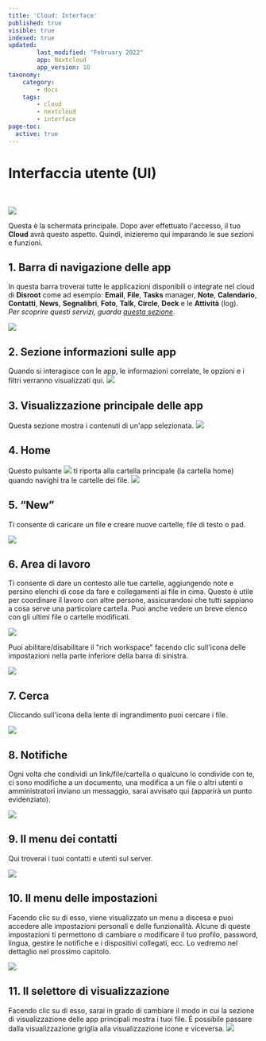 ```yaml
---
title: 'Cloud: Interface'
published: true
visible: true
indexed: true
updated:
        last_modified: "February 2022"
        app: Nextcloud
        app_version: 18
taxonomy:
    category:
        - docs
    tags:
        - cloud
        - nextcloud
		- interface
page-toc:
  active: true
---
```


# Interfaccia utente (UI)

<br>

![](en/main.png)

Questa è la schermata principale. Dopo aver effettuato l'accesso, il tuo **Cloud** avrà questo aspetto. Quindi, inizieremo qui imparando le sue sezioni e funzioni. 

## 1. Barra di navigazione delle app
In questa barra troverai tutte le applicazioni disponibili o integrate nel cloud di **Disroot** come ad esempio: **Email**, **File**, **Tasks** manager, **Note**, **Calendario**, **Contatti**, **News**, **Segnalibri**, **Foto**, **Talk**, **Circle**, **Deck** e le **Attività** (log).<br> *Per scoprire questi servizi, guarda [questa sezione](/tutorials/cloud/apps)*.

  ![](en/app_bar.gif)

## 2. Sezione informazioni sulle app
Quando si interagisce con le app, le informazioni correlate, le opzioni e i filtri verranno visualizzati qui. 
  ![](en/app_info.gif)

## 3. Visualizzazione principale delle app
Questa sezione mostra i contenuti di un'app selezionata.
  ![](en/app_view.png)

## 4. Home
Questo pulsante ![](en/nav_button.png) ti riporta alla cartella principale (la cartella home) quando navighi tra le cartelle dei file. 
  ![](en/nav_button.gif)

## 5. “New”
Ti consente di caricare un file e creare nuove cartelle, file di testo o pad.

  ![](en/new_button.gif)

## 6. Area di lavoro
Ti consente di dare un contesto alle tue cartelle, aggiungendo note e persino elenchi di cose da fare e collegamenti ai file in cima. Questo è utile per coordinare il lavoro con altre persone, assicurandosi che tutti sappiano a cosa serve una particolare cartella. Puoi anche vedere un breve elenco con gli ultimi file o cartelle modificati. 

  ![](en/workspace.gif)

Puoi abilitare/disabilitare il "rich workspace" facendo clic sull'icona delle impostazioni nella parte inferiore della barra di sinistra. 

  ![](en/workspace_set.gif)

## 7. Cerca
Cliccando sull'icona della lente di ingrandimento puoi cercare i file. 

  ![](en/search.gif)

## 8. Notifiche
Ogni volta che condividi un link/file/cartella o qualcuno lo condivide con te, ci sono modifiche a un documento, una modifica a un file o altri utenti o amministratori inviano un messaggio, sarai avvisato qui (apparirà un punto evidenziato).

  ![](en/notification.png)

## 9. Il menu dei contatti
Qui troverai i tuoi contatti e utenti sul server. 

  ![](en/contacts.png)

## 10. Il menu delle impostazioni
Facendo clic su di esso, viene visualizzato un menu a discesa e puoi accedere alle impostazioni personali e delle funzionalità. Alcune di queste impostazioni ti permettono di cambiare o modificare il tuo profilo, password, lingua, gestire le notifiche e i dispositivi collegati, ecc. Lo vedremo nel dettaglio nel prossimo capitolo. 

  ![](en/settings.gif)

## 11. Il selettore di visualizzazione
Facendo clic su di esso, sarai in grado di cambiare il modo in cui la sezione di visualizzazione delle app principali mostra i tuoi file. È possibile passare dalla visualizzazione griglia alla visualizzazione icone e viceversa. 
  ![](en/view.gif)
